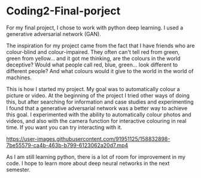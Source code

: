 # Coding2-Final-porject

For my final project, I chose to work with python deep learning. I used a generative adversarial network (GAN).

The inspiration for my project came from the fact that I have friends who are colour-blind and colour-impaired. They often can't tell red from green, green from yellow... and it got me thinking, are the colours in the world deceptive? Would what people call red, blue, green... look different to different people? And what colours would it give to the world in the world of machines.

This is how I started my project. My goal was to automatically colour a picture or video. 
At the beginning of the project I tried other ways of doing this, but after searching for information and case studies and experimenting I found that a generative adversarial network was a better way to achieve this goal. I experimented with the ability to automatically colour photos and videos, and also with the camera function for interactive colouring in real time. If you want you can try interacting with it.


https://user-images.githubusercontent.com/91951125/158832898-7be55579-ca4b-463b-b799-6123062a20d7.mp4


As I am still learning python, there is a lot of room for improvement in my code. I hope to learn more about deep neural networks in the next semester.
